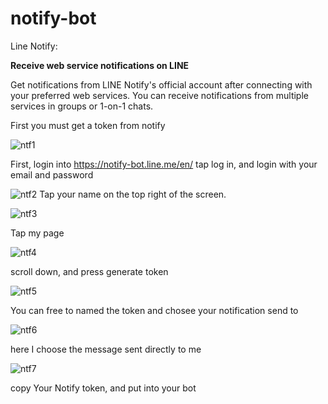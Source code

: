 # notify-bot

Line Notify:

**Receive web service notifications on LINE**

Get notifications from LINE Notify's official account after connecting with your preferred web services.
You can receive notifications from multiple services in groups or 1-on-1 chats.

First you must get a token from notify

![ntf1](https://user-images.githubusercontent.com/82330418/131310596-ffc78c9c-8693-4bca-86d6-8ef4dddc9b15.PNG)

First, login into https://notify-bot.line.me/en/ tap log in, and login with your email and password

![ntf2](https://user-images.githubusercontent.com/82330418/131310872-291fc743-0165-4d0c-803b-ba9fd7828b2e.PNG)
Tap your name on the top right of the screen. 

![ntf3](https://user-images.githubusercontent.com/82330418/131311055-0f910a9d-e8b2-4c68-89ea-9f31ac086742.PNG)

Tap my page

![ntf4](https://user-images.githubusercontent.com/82330418/131311156-ada0f21c-ac48-4109-8bb8-0d555842eeed.PNG)

scroll down, and press generate token

![ntf5](https://user-images.githubusercontent.com/82330418/131311263-3de2b47f-13a5-4e51-803e-c3e7e4b6f53d.PNG)

You can free to named the token and chosee your notification send to

![ntf6](https://user-images.githubusercontent.com/82330418/131311453-2fd9da7b-6560-4da0-92fa-fd1d51ec4991.PNG)

here I choose the message sent directly to me

![ntf7](https://user-images.githubusercontent.com/82330418/131311595-4e85ecbf-4100-49f5-8aa1-fde8e637a241.PNG)


copy Your Notify token, and put into your bot
